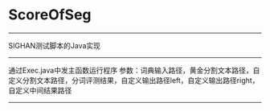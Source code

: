 # ScoreOfSeg

--------------------------------------------

SIGHAN测试脚本的Java实现

--------------------------------------------

通过Exec.java中发主函数运行程序
参数：词典输入路径，黄金分割文本路径，自定义分割文本路径，分词评测结果，自定义输出路径left，自定义输出路径right，自定义中间结果路径

--------------------------------------------


